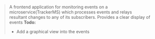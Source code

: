 > A frontend application for monitoring events on a microservice(TrackerMS) which processes events and relays resultant changes to any of its subscribers.
> Provides a clear display of events
> **Todo:**
> - Add a graphical view into the events

